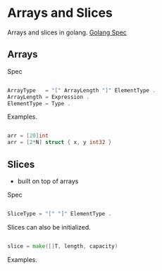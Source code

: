 # Arrays and Slices

Arrays and slices in golang. [Golang Spec](https://go.dev/ref/spec#Array_types)

## Arrays 

Spec 

```go

ArrayType   = "[" ArrayLength "]" ElementType .
ArrayLength = Expression .
ElementType = Type .

```

Examples.


```go

arr = [20]int
arr = [2*N] struct { x, y int32 }

```


## Slices

- built on top of arrays



Spec

```go

SliceType = "[" "]" ElementType .

```

Slices can also be initialized.

```go

slice = make([]T, length, capacity)

```


Examples.

```go
```

